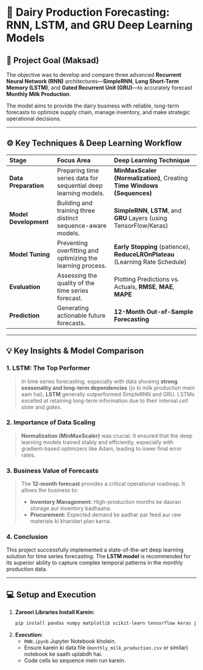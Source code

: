 # 🥛 Dairy Production Forecasting: RNN, LSTM, and GRU Deep Learning Models

## **🎯 Project Goal (Maksad)**

The objective was to develop and compare three advanced **Recurrent Neural Network (RNN)** architectures—**SimpleRNN**, **Long Short-Term Memory (LSTM)**, and **Gated Recurrent Unit (GRU)**—to accurately forecast **Monthly Milk Production**.

The model aims to provide the dairy business with reliable, long-term forecasts to optimize supply chain, manage inventory, and make strategic operational decisions.

---

## **⚙️ Key Techniques & Deep Learning Workflow**

| Stage | Focus Area | Deep Learning Technique |
| :--- | :--- | :--- |
| **Data Preparation** | Preparing time series data for sequential deep learning models. | **MinMaxScaler (Normalization)**, Creating **Time Windows (Sequences)** |
| **Model Development** | Building and training three distinct sequence-aware models. | **SimpleRNN**, **LSTM**, and **GRU** Layers (using TensorFlow/Keras) |
| **Model Tuning** | Preventing overfitting and optimizing the learning process. | **Early Stopping** (patience), **ReduceLROnPlateau** (Learning Rate Schedule) |
| **Evaluation** | Assessing the quality of the time series forecast. | Plotting Predictions vs. Actuals, **RMSE**, **MAE**, **MAPE** |
| **Prediction** | Generating actionable future forecasts. | **12-Month Out-of-Sample Forecasting** |

---

## **💡 Key Insights & Model Comparison**

### **1. LSTM: The Top Performer**
> In time series forecasting, especially with data showing **strong seasonality and long-term dependencies** (jo ki milk production mein aam hai), **LSTM** generally outperformed SimpleRNN and GRU. LSTMs excelled at retaining long-term information due to their internal *cell state* and *gates*.

### **2. Importance of Data Scaling**
> **Normalization (MinMaxScaler)** was crucial. It ensured that the deep learning models trained stably and efficiently, especially with gradient-based optimizers like Adam, leading to lower final error rates.

### **3. Business Value of Forecasts**
> The **12-month forecast** provides a critical operational roadmap. It allows the business to:
> * **Inventory Management:** High-production months ke dauran storage aur inventory badhaana.
> * **Procurement:** Expected demand ke aadhar par feed aur raw materials ki kharidari plan karna.

### **4. Conclusion**
This project successfully implemented a state-of-the-art deep learning solution for time series forecasting. The **LSTM model** is recommended for its superior ability to capture complex temporal patterns in the monthly production data.

---

## **💻 Setup and Execution**

1.  **Zaroori Libraries Install Karein:**
    ```bash
    pip install pandas numpy matplotlib scikit-learn tensorflow keras joblib
    ```
2.  **Execution:**
    * `RNN.ipynb` Jupyter Notebook kholein.
    * Ensure karein ki data file (`monthly_milk_production.csv` or similar) notebook ke saath uplabdh hai.
    * Code cells ko sequence mein run karein.
